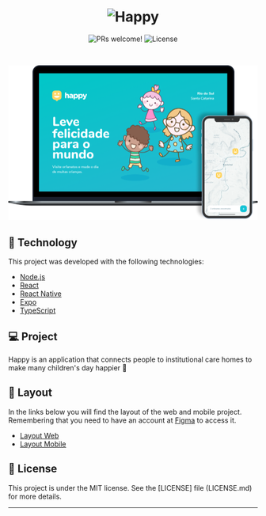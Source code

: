 <h1 align="center">
    <img alt="Happy" title="Happy" src=".github/logo.svg" />
</h1>

<p align="center">
 <img src="https://img.shields.io/static/v1?label=PRs&message=welcome&color=15C3D6&labelColor=000000" alt="PRs welcome!" />

  <img alt="License" src="https://img.shields.io/static/v1?label=license&message=MIT&color=15C3D6&labelColor=000000">
</p>

<br>

<p align="center">
    
 <img alt="Tamanho do repositório" src="happy.png">
 
</p>

## 🚀 Technology

This project was developed with the following technologies:

- [Node.js](https://nodejs.org/en/)
- [React](https://reactjs.org)
- [React Native](https://facebook.github.io/react-native/)
- [Expo](https://expo.io/)
- [TypeScript](https://www.typescriptlang.org/)

## 💻 Project

Happy is an application that connects people to institutional care homes to make many children's day happier 💜

## 🔖 Layout

In the links below you will find the layout of the web and mobile project. Remembering that you need to have an account at [Figma](http://figma.com/) to access it.

- [Layout Web](https://www.figma.com/file/mDEbnoojksG4w8sOxmudh3/Happy-Web)
- [Layout Mobile](https://www.figma.com/file/X27FfVxAgy9f5IFa7ONlph/Happy-Mobile)


## :memo: License

This project is under the MIT license. See the [LICENSE] file (LICENSE.md) for more details.

---

